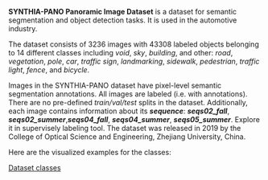 **SYNTHIA-PANO Panoramic Image Dataset** is a dataset for semantic segmentation and object detection tasks. It is used in the automotive industry. 

The dataset consists of 3236 images with 43308 labeled objects belonging to 14 different classes including *void*, *sky*, *building*, and other: *road*, *vegetation*, *pole*, *car*, *traffic sign*, *landmarking*, *sidewalk*, *pedestrian*, *traffic light*, *fence*, and *bicycle*.

Images in the SYNTHIA-PANO dataset have pixel-level semantic segmentation annotations. All images are labeled (i.e. with annotations). There are no pre-defined <i>train/val/test</i> splits in the dataset. Additionally, each image contains information about its ***sequence***: ***seqs02_fall***, ***seqs02_summer***,***seqs04_fall***, ***seqs04_summer***, ***seqs05_summer***. Explore it in supervisely labeling tool. The dataset was released in 2019 by the College of Optical Science and Engineering, Zhejiang University, China.

Here are the visualized examples for the classes:

[Dataset classes](https://github.com/dataset-ninja/synthia-pano/raw/main/visualizations/classes_preview.webm)
